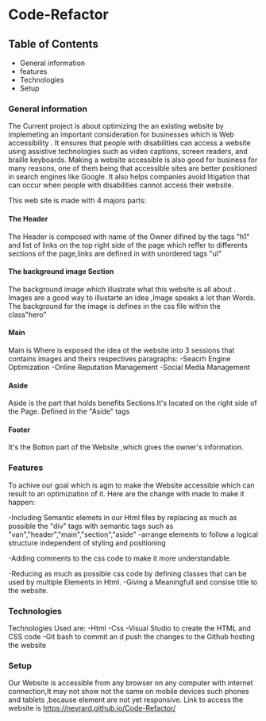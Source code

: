 # Code-Refactor
## Table of Contents
 * General information
 * features
 * Technologies
 * Setup

### General information

The Current project is about optimizing the an existing website by implemeting an important consideration for businesses which is  Web accessibility . It ensures that people with disabilities can access a website using assistive technologies such as video captions, screen readers, and braille keyboards. Making a website accessible is also good for business for many reasons, one of them being that accessible sites are better positioned in search engines like Google. It also helps companies avoid litigation that can occur when people with disabilities cannot access their website.


This web site is  made with 4 majors parts:

#### The Header 
The Header is composed with name of the Owner  difined by the tags "h1"
and list of links on the top right side of the page which reffer to differents sections of the page,links are defined in with unordered tags "ul" 

#### The background image Section
The background image which illustrate what this website is all about .
Images are a good way to illustarte an idea ,Image speaks a lot than Words.
The background for the image is defines in the css file within the class"hero"

#### Main
Main is Where is exposed the idea ot the website into 3 sessions that contains images and theirs respectives paragraphs:
 -Seacrh Engine Optimization 
 -Online Reputation Management
 -Social Media Management

 #### Aside 
 Aside is the part that holds benefits Sections.It's located on the right side of the Page. Defined in the "Aside" tags

#### Footer
It's the Botton part of the Website ,which gives the owner's information.

### Features 

To achive our goal which is agin to make the Website accessible which can result to an optimiziation of it. Here are the change with made to make it happen:


-Including Semantic elemets in our Html files by replacing as much as possible the "div" tags with semantic tags such as "van","header","main","section","aside"
-arrange elements to follow a logical structure independent of styling and positioning

-Adding comments to the css code to make it more understandable.

-Reducing as much as possible css code by defining  classes that can be used by multiple Elements in Html.
-Giving a Meaningfull  and consise title to the website.

### Technologies

Technologies Used are:
-Html
-Css
-Visual Studio to create the HTML and CSS code
-Git bash to commit an d push the changes to the Github hosting the website

### Setup
Our Website is accessible from any browser on any computer with internet connection,It may not show not the same on mobile devices such phones and tablets ,because element are not yet responsive.
Link to access the website is https://nevrard.github.io/Code-Refactor/
